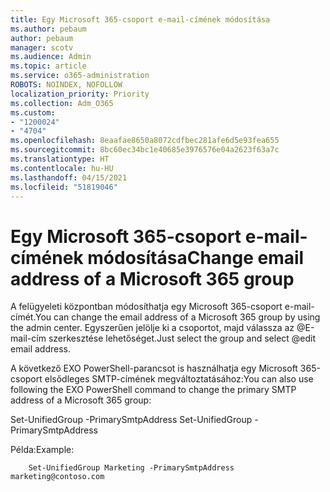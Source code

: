 ```yaml
---
title: Egy Microsoft 365-csoport e-mail-címének módosítása
ms.author: pebaum
author: pebaum
manager: scotv
ms.audience: Admin
ms.topic: article
ms.service: o365-administration
ROBOTS: NOINDEX, NOFOLLOW
localization_priority: Priority
ms.collection: Adm_O365
ms.custom:
- "1200024"
- "4704"
ms.openlocfilehash: 8eaafae8650a8072cdfbec281afe6d5e93fea655
ms.sourcegitcommit: 8bc60ec34bc1e40685e3976576e04a2623f63a7c
ms.translationtype: HT
ms.contentlocale: hu-HU
ms.lasthandoff: 04/15/2021
ms.locfileid: "51819046"
---
```

# <a name="change-email-address-of-a-microsoft-365-group"></a><span data-ttu-id="c399a-102">Egy Microsoft 365-csoport e-mail-címének módosítása</span><span class="sxs-lookup"><span data-stu-id="c399a-102">Change email address of a Microsoft 365 group</span></span>

<span data-ttu-id="c399a-103">A felügyeleti központban módosíthatja egy Microsoft 365-csoport e-mail-címét.</span><span class="sxs-lookup"><span data-stu-id="c399a-103">You can change the email address of a Microsoft 365 group by using the admin center.</span></span> <span data-ttu-id="c399a-104">Egyszerűen jelölje ki a csoportot, majd válassza az @E-mail-cím szerkesztése lehetőséget.</span><span class="sxs-lookup"><span data-stu-id="c399a-104">Just select the group and select @edit email address.</span></span>

<span data-ttu-id="c399a-105">A következő EXO PowerShell-parancsot is használhatja egy Microsoft 365-csoport elsődleges SMTP-címének megváltoztatásához:</span><span class="sxs-lookup"><span data-stu-id="c399a-105">You can also use following the EXO PowerShell command to change the primary SMTP address of a Microsoft 365 group:</span></span>

<span data-ttu-id="c399a-106">Set-UnifiedGroup <Group Name> -PrimarySmtpAddress <new SMTP Address></span><span class="sxs-lookup"><span data-stu-id="c399a-106">Set-UnifiedGroup <Group Name> -PrimarySmtpAddress <new SMTP Address></span></span>

<span data-ttu-id="c399a-107">Példa:</span><span class="sxs-lookup"><span data-stu-id="c399a-107">Example:</span></span>

```
    Set-UnifiedGroup Marketing -PrimarySmtpAddress marketing@contoso.com
```
